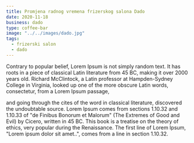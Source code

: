 ```yaml
---
title: Promjena radnog vremena frizerskog salona Dado
date: 2020-11-18
business: dado
type: coffee-bar
image: "../../images/dado.jpg"
tags:
  - frizerski salon
  - dado
---
```


Contrary to popular belief, Lorem Ipsum is not simply random text. It has roots in a piece of classical Latin literature from 45 BC, making it over 2000 years old. Richard McClintock, a
Latin professor at Hampden-Sydney College in Virginia, looked up one of the more obscure Latin words, consectetur, from a Lorem Ipsum passage,

and going through the cites of the word in classical literature, discovered the undoubtable source. Lorem Ipsum comes from sections 1.10.32 and 1.10.33 of "de Finibus Bonorum et Malorum" (The Extremes of Good and Evil) by Cicero, written in 45 BC. This book is a treatise on the theory of ethics, very popular during the Renaissance. The first line of Lorem Ipsum, "Lorem ipsum dolor sit amet..", comes from a line in section 1.10.32.
